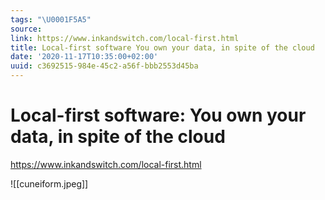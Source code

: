 ```yaml
---
tags: "\U0001F5A5"
source:
link: https://www.inkandswitch.com/local-first.html
title: Local-first software You own your data, in spite of the cloud
date: '2020-11-17T10:35:00+02:00'
uuid: c3692515-984e-45c2-a56f-bbb2553d45ba
---
```


# Local-first software: You own your data, in spite of the cloud
https://www.inkandswitch.com/local-first.html

![[cuneiform.jpeg]]
